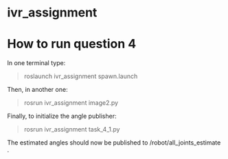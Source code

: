 # ivr_assignment


# How to run question 4
In one terminal type:  
   > roslaunch ivr_assignment spawn.launch  

Then, in another one:  
   > rosrun ivr_assignment image2.py  

Finally, to initialize the angle publisher:  
   > rosrun ivr_assignment task_4_1.py 
  
The estimated angles should now be published to /robot/all_joints_estimate .
